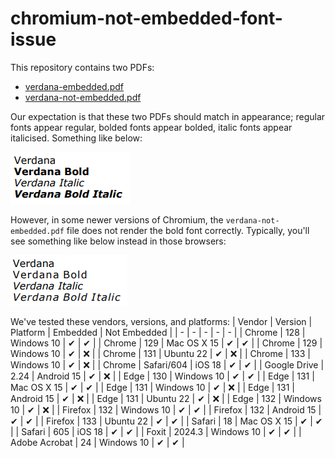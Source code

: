 # chromium-not-embedded-font-issue

This repository contains two PDFs:

- [verdana-embedded.pdf](verdana-embedded.pdf)
- [verdana-not-embedded.pdf](verdana-not-embedded.pdf)

Our expectation is that these two PDFs should match in appearance; regular fonts appear regular,
bolded fonts appear bolded, italic fonts appear italicised. Something like below:

![image](expected.png)

However, in some newer versions of Chromium, the `verdana-not-embedded.pdf` file does not render
the bold font correctly. Typically, you'll see something like below instead in those browsers:

![image](actual.png)

We've tested these vendors, versions, and platforms:
| Vendor | Version | Platform | Embedded | Not Embedded |
| - | - | - | - | - |
| Chrome | 128 | Windows 10 | ✔ | ✔ |
| Chrome | 129 | Mac OS X 15 | ✔ | ✔ |
| Chrome | 129 | Windows 10 | ✔ | ❌ |
| Chrome | 131 | Ubuntu 22 | ✔ | ❌ |
| Chrome | 133 | Windows 10 | ✔ | ❌ |
| Chrome | Safari/604 | iOS 18 | ✔ | ✔ |
| Google Drive | 2.24 | Android 15 | ✔ | ❌ |
| Edge | 130 | Windows 10 | ✔ | ✔ |
| Edge | 131 | Mac OS X 15 | ✔ | ✔ |
| Edge | 131 | Windows 10 | ✔ | ❌ |
| Edge | 131 | Android 15 | ✔ | ❌ |
| Edge | 131 | Ubuntu 22 | ✔ | ❌ |
| Edge | 132 | Windows 10 | ✔ | ❌ |
| Firefox | 132 | Windows 10 | ✔ | ✔ |
| Firefox | 132 | Android 15 | ✔ | ✔ |
| Firefox | 133 | Ubuntu 22 | ✔ | ✔ |
| Safari | 18 | Mac OS X 15 | ✔ | ✔ |
| Safari | 605 | iOS 18 | ✔ | ✔ |
| Foxit | 2024.3 | Windows 10 | ✔ | ✔ |
| Adobe Acrobat | 24 | Windows 10 | ✔ | ✔ |
